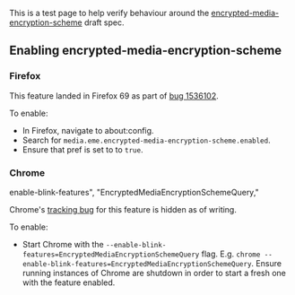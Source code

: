 This is a test page to help verify behaviour around the
[encrypted-media-encryption-scheme](https://github.com/WICG/encrypted-media-encryption-scheme/blob/master/explainer.md)
draft spec.

## Enabling encrypted-media-encryption-scheme

### Firefox

This feature landed in Firefox 69 as part of
[bug 1536102](https://bugzilla.mozilla.org/show_bug.cgi?id=1536102).

To enable:
- In Firefox, navigate to about:config.
- Search for `media.eme.encrypted-media-encryption-scheme.enabled`.
- Ensure that pref is set to to `true`.

### Chrome

enable-blink-features",
        "EncryptedMediaEncryptionSchemeQuery,"

Chrome's
[tracking bug](https://bugs.chromium.org/p/chromium/issues/detail?id=838416)
for this feature is hidden as of writing.

To enable:
- Start Chrome with the
`--enable-blink-features=EncryptedMediaEncryptionSchemeQuery` flag. E.g.
`chrome --enable-blink-features=EncryptedMediaEncryptionSchemeQuery`. Ensure
running instances of Chrome are shutdown in order to start a fresh one with
the feature enabled.
